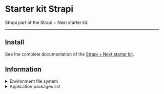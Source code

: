 # Starter kit Strapi

Strapi part of the Strapi + Next starter kit.

___


## Install

See the complete documentation of the [Strapi + Next starter kit](https://github.com/Magle-corp/starter-kit-strapi-next).

## Information

<details>
<summary>Environment file system</summary>

In order to extend the environment file system provided by Strapi we use the dotenv library to benefit from an environment file specific to each desired environment.

All the environment files are present in the _environments_ folder and respect the following nomenclature: `.env.<environment name>`.

They are called specifically when the `ENVIRONMENT` variable is set when building or running the application, example :

```bash
ENVIRONMENT=staging yarn build # Use the .env.staging
ENVIRONMENT=production yarn develop # Use the .env.production
```

Use the _.env_ file if no environment is specified, such as in the development environment.

**List of files using environment variables** :

- _config/database.ts_
- _config/middlewares.ts_
</details>

<details>
<summary>Application packages list</summary>

| Package                               | Dev | Version | Latest update | Usage                         |
|---------------------------------------|-----|---------|---------------|-------------------------------|
| @strapi/plugin-i18n                   |     | 4.3.8   | 19/09/2022    | Strapi core                   |
| @strapi/plugin-users-permissions      |     | 4.3.8   | 19/09/2022    | Strapi core                   |
| @strapi/strapi                        |     | 4.3.8   | 19/09/2022    | Strapi core                   |
| @strapi/plugin-graphql                |     | 4.3.8   | 19/09/2022    | Strapi Graphql                |
| dotenv                                |     | ^16.0.2 | 19/09/2022    | Environment system            |
| mysql                                 |     | 2.18.1  | 19/09/2022    | Database system               |
| strapi-middleware-upload-plugin-cache |     | ^2.1.0  | 19/09/2022    | Cache for media library files |
</details>
